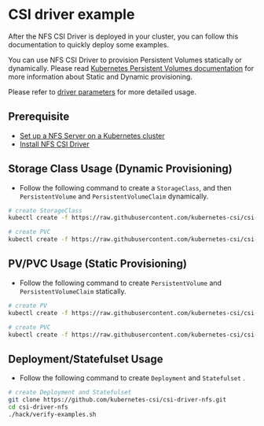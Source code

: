 # CSI driver example

After the NFS CSI Driver is deployed in your cluster, you can follow this documentation to quickly deploy some examples. 

You can use NFS CSI Driver to provision Persistent Volumes statically or dynamically. Please read [Kubernetes Persistent Volumes documentation](https://kubernetes.io/docs/concepts/storage/persistent-volumes/) for more information about Static and Dynamic provisioning.

Please refer to [driver parameters](../../docs/driver-parameters.md) for more detailed usage.

## Prerequisite

- [Set up a NFS Server on a Kubernetes cluster](./nfs-provisioner/README.md)
- [Install NFS CSI Driver](../../docs/install-csi-driver.md)

## Storage Class Usage (Dynamic Provisioning)

- Follow the following command to create a `StorageClass`, and then `PersistentVolume` and `PersistentVolumeClaim` dynamically.

```bash
# create StorageClass
kubectl create -f https://raw.githubusercontent.com/kubernetes-csi/csi-driver-nfs/master/deploy/example/storageclass-nfs.yaml

# create PVC
kubectl create -f https://raw.githubusercontent.com/kubernetes-csi/csi-driver-nfs/master/deploy/example/pvc-nfs-csi-dynamic.yaml
```

## PV/PVC Usage (Static Provisioning)

- Follow the following command to create `PersistentVolume` and `PersistentVolumeClaim` statically.

```bash
# create PV
kubectl create -f https://raw.githubusercontent.com/kubernetes-csi/csi-driver-nfs/master/deploy/example/pv-nfs-csi.yaml

# create PVC
kubectl create -f https://raw.githubusercontent.com/kubernetes-csi/csi-driver-nfs/master/deploy/example/pvc-nfs-csi-static.yaml
```

## Deployment/Statefulset Usage

- Follow the following command to create `Deployment` and `Statefulset` .

```bash
# create Deployment and Statefulset
git clone https://github.com/kubernetes-csi/csi-driver-nfs.git
cd csi-driver-nfs
./hack/verify-examples.sh
```
